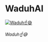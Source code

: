 # WaduhAI

[![Waduh☝😅](https://img.youtube.com/vi/q7VoelZ3Svo/mqdefault.jpg)](https://www.youtube.com/shorts/q7VoelZ3Svo)

_Waduh☝😅_
